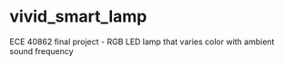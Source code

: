 # vivid_smart_lamp
ECE 40862 final project - RGB LED lamp that varies color with ambient sound frequency
